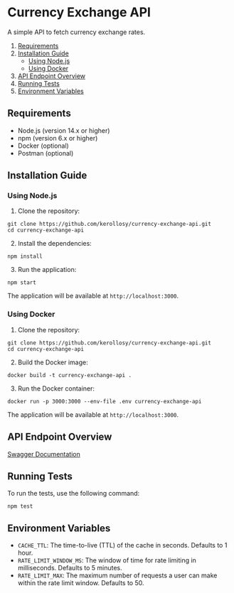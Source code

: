 # Currency Exchange API
A simple API to fetch currency exchange rates.
1. [Requirements](#requirements)
2. [Installation Guide](#installation-guide)
   - [Using Node.js](#using-nodejs)
   - [Using Docker](#using-docker)
3. [API Endpoint Overview](#api-endpoint-overview)
4. [Running Tests](#running-tests)
5. [Environment Variables](#environment-variables)

## Requirements
+ Node.js (version 14.x or higher)
+ npm (version 6.x or higher)
+ Docker (optional)
+ Postman (optional)

## Installation Guide
### Using Node.js
1. Clone the repository: 
```
git clone https://github.com/kerollosy/currency-exchange-api.git
cd currency-exchange-api
```

2. Install the dependencies:
```
npm install
```

3. Run the application: 
```
npm start
```

The application will be available at `http://localhost:3000`.

### Using Docker
1. Clone the repository: 
```
git clone https://github.com/kerollosy/currency-exchange-api.git
cd currency-exchange-api
```

2. Build the Docker image:
```
docker build -t currency-exchange-api .
```

3. Run the Docker container:
```
docker run -p 3000:3000 --env-file .env currency-exchange-api
```

The application will be available at `http://localhost:3000`.


## API Endpoint Overview
[Swagger Documentation](https://app.swaggerhub.com/apis/KEROLLOSEM/currency-exchange_rates_api/1.0.0)


## Running Tests
To run the tests, use the following command:
```
npm test
```

## Environment Variables
- `CACHE_TTL`: The time-to-live (TTL) of the cache in seconds. Defaults to 1 hour.
- `RATE_LIMIT_WINDOW_MS`: The window of time for rate limiting in milliseconds. Defaults to 5 minutes.
- `RATE_LIMIT_MAX`: The maximum number of requests a user can make within the rate limit window. Defaults to 50.
